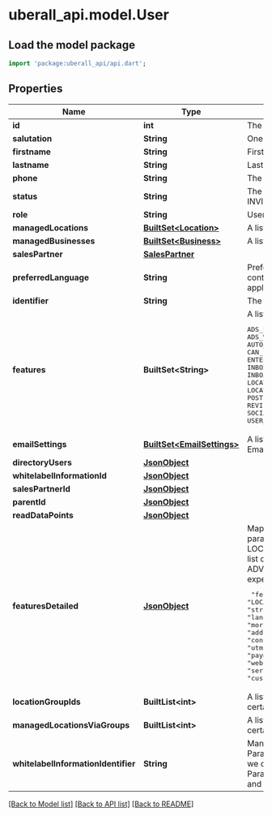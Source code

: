 # uberall_api.model.User

## Load the model package
```dart
import 'package:uberall_api/api.dart';
```

## Properties
Name | Type | Description | Notes
------------ | ------------- | ------------- | -------------
**id** | **int** | The uberall unique id for the user | [optional] 
**salutation** | **String** | One of MALE, FEMALE or OTHER | [optional] 
**firstname** | **String** | First Name | 
**lastname** | **String** | Last name | 
**phone** | **String** | The user''s phone number | [optional] 
**status** | **String** | The status of the current user. One of CREATED, VERIFIED, UNVERIFIED, INVITED, INACTIVE, NO_LOGIN | [optional] 
**role** | **String** | User Role | 
**managedLocations** | [**BuiltSet&lt;Location&gt;**](Location.md) | A list of locations managed by this user | [optional] 
**managedBusinesses** | [**BuiltSet&lt;Business&gt;**](Business.md) | A list of businesses managed by this user | [optional] 
**salesPartner** | [**SalesPartner**](SalesPartner.md) |  | [optional] 
**preferredLanguage** | **String** | Preferred language of a user. If not set, this will default to the language in context, e.g., location''s for e-mails and browser language for our applications. | [optional] 
**identifier** | **String** | The unique user identifier based on your internal identification system | [optional] 
**features** | **BuiltSet&lt;String&gt;** | A list of features this user can work with. Values:  <pre>ADS_READ ADS_WRITE ADVANCED_ANALYTICS AI_SUGGESTED_REPLIES APPLE_POSTING_WRITE AUTO_RESPONSE_WRITE BULK_UPDATES BUSINESS_LEVEL_CONNECT CAN_PAY_INVOICE CAN_SEE_HELP_SECTION CHAT_READ CHAT_WRITE CHATBOT_READ CHATBOT_WRITE DAM ENTERPRISE_ONBOARDING FIRST_PARTY_REVIEW_APPROVAL FORMS INBOX_2_0_BETA_READ INBOX_2_0_BETA_WRITE INBOX_APPROVAL INBOX_READ INBOX_WRITE INSTAGRAM_POSTING_WRITE LISTINGS_PAGE_NEW LISTINGS LIVE_CHAT LOCATION_GROUP LOCATION_READ LOCATION_SCHEDULED_UPDATES LOCATION_STATUS_CHANGE LOCATION_WRITE POSTING_APPROVAL POSTING_READ POSTING_WRITE PRICE_INFO RESPONSE_LIBRARY_READ RESPONSE_LIBRARY_WRITE REVIEW_GENERATION_CREATE REVIEW_GENERATION_SEND SINGLE_SIGN_ON SOCIAL_ADS SUPPRESSION TRACKING UPGRADE USER_OTHERS_EDIT USER_SELF_EDIT</pre> | [optional] 
**emailSettings** | [**BuiltSet&lt;EmailSettings&gt;**](EmailSettings.md) | A list of EmailSettings for this user. Only one EmailSettings object per EmailType possible. | [optional] 
**directoryUsers** | [**JsonObject**](.md) |  | [optional] 
**whitelabelInformationId** | [**JsonObject**](.md) |  | [optional] 
**salesPartnerId** | [**JsonObject**](.md) |  | [optional] 
**parentId** | [**JsonObject**](.md) |  | [optional] 
**readDataPoints** | [**JsonObject**](.md) |  | [optional] 
**featuresDetailed** | [**JsonObject**](.md) | Map containing the feature names and corresponding feature-specific parameters. \"featuresDetailed\" is supported for the features LOCATION_WRITE and ADVANCED_ANALYTICS.  For LOCATION_WRITE a list of fields that this user can update is expected.  For ADVANCED_ANALYTICS a list of dashboards the user has access to is expected. For example: <pre> \"featuresDetailed\": '{' '{'    \"featuresDetailed\":'{'       \"LOCATION_WRITE\":[          \"fax\",          \"openingHours\",          \"callTrackingNumbers\",          \"streetNo\",          \"openingHoursNotes\",          \"specialOpeningHours\",          \"street\",          \"languages\",          \"customFields\",          \"contentLists\",          \"photos\",          \"services\",          \"moreHours\",          \"descriptionLong\",          \"zip\",          \"lat\",          \"openingDate\",          \"email\",          \"addressDisplay\",          \"labels\",          \"taxNumber\",          \"city\",          \"cellphone\",          \"contentCollections\",          \"attributes\",          \"categories\",          \"imprint\",          \"phone\",          \"utms\",          \"addressExtra\",          \"keywords\",          \"legalIdent\",          \"lng\",          \"paymentOptions\",          \"descriptionShort\",          \"socialProfiles\",          \"identifier\",          \"website\",          \"country\",          \"province\",          \"name\",          \"videos\",          \"brands\",          \"serviceAreas\"       ],       \"ADVANCED_ANALYTICS\":[          \"overview\",          \"listings-google\",          \"customer-feedback\"       ]    '}' '}' </pre> | [optional] 
**locationGroupIds** | **BuiltList&lt;int&gt;** | A list of all location IDs the user can manage because of assignment to certain group(s) | [optional] 
**managedLocationsViaGroups** | **BuiltList&lt;int&gt;** | A list of all location IDs the user can manage because of assignment to certain group(s) | [optional] 
**whitelabelInformationIdentifier** | **String** | Mandatory If there is more than one whitelabel for the sales partner</br> Parameter not provided: If there is only one whitelabel for the sales partner we default to it</br> Parameter not provided: If a child sales partner does not have whitelabels and the father has only one we default to the father whitelabel</br> | [optional] 

[[Back to Model list]](../README.md#documentation-for-models) [[Back to API list]](../README.md#documentation-for-api-endpoints) [[Back to README]](../README.md)



